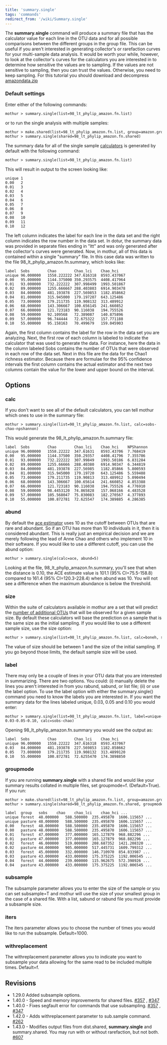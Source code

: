 ```yaml
---
title: 'summary.single'
tags: 'commands'
redirect_from: '/wiki/Summary.single'
---
```

The **summary.single** command will produce a
summary file that has the calculator value for each line in the OTU data
and for all possible comparisons between the different groups in the
group file. This can be useful if you aren\'t interested in generating
collector\'s or rarefaction curves for your multi-sample data analysis.
It would be worth your while, however, to look at the collector\'s
curves for the calculators you are interested in to determine how
sensitive the values are to sampling. If the values are not sensitive to
sampling, then you can trust the values. Otherwise, you need to keep
sampling. For this tutorial you should download and decompress
[amazondata.zip](https://mothur.s3.us-east-2.amazonaws.com/wiki/amazondata.zip)


### Default settings

Enter either of the following commands:

    mothur > summary.single(list=98_lt_phylip_amazon.fn.list)

or to run the single analysis with multiple samples:

    mothur > make.shared(list=98_lt_phylip_amazon.fn.list, group=amazon.groups)
    mothur > summary.single(shared=98_lt_phylip_amazon.fn.shared)

The summary data for all of the single sample
[calculators](calculators) is generated by default with the
following command:

    mothur > summary.single(list=98_lt_phylip_amazon.fn.list)

This will result in output to the screen looking like:

    unique 1
    0.00   2
    0.01   3
    0.02   4
    0.03   5
    0.04   6
    0.05   7
    0.06   8
    0.07   9
    0.08   10
    0.09   11
    0.10   12

The left column indicates the label for each line in the data set and
the right column indicates the row number in the data set. In dotur, the
summary data was provided in separate files ending in \"ltt\" and was
only generated after the collector\'s curves were generated. Now, in
mothur, all of this data is contained within a single \"summary\" file.
In this case data was written to the file
98\_lt\_phylip\_amazon.fn.summary, which looks like:

    label  Sobs        Chao        Chao_lci    Chao_hci
    unique 96.000000   1558.222222 347.616318  8593.437067
    0.00   95.000000   1144.375000 350.293575  4408.417964
    0.01   93.000000   732.222222  307.998499  1993.501867
    0.02   89.000000   1255.666667 288.403803  6914.903478
    0.03   84.000000   481.193878  227.569853  1182.858662
    0.04   81.000000   315.945000  179.197207  643.125486
    0.05   73.000000   179.211735  119.908132  313.489912
    0.06   68.000000   143.306667  100.656145  241.660852
    0.07   66.000000   121.723183  90.116038   194.755526
    0.08   59.000000   92.109568   72.389087   140.875896
    0.09   57.000000   96.744444   72.675322   157.771188
    0.10   55.000000   95.158163   70.499679   159.045903

Again, the first column contains the label for the row in the data set
you are analyzing. Next, the first row of each column is labeled to
indicate the calculator that was used to generate the data. For
instance, here the data in the column labeled Sobs contains the number
of OTUs that were observed in each row of the data set. Next in this
file are the data for the Chao1 richness estimator. Because there are
formulae for the 95% confidence intervals the first column contains the
actual estimator and the next two columns contain the value for the
lower and upper bound on the interval.

## Options

### calc

If you don\'t want to see all of the default calculators, you can tell
mothur which ones to use in the summary file:

    mothur > summary.single(list=98_lt_phylip_amazon.fn.list, calc=sobs-chao-npshannon)

This would generate the 98\_lt\_phylip\_amazon.fn.summary file:

    label  Sobs        Chao        Chao_lci    Chao_hci    NPShannon
    unique 96.000000   1558.22222  347.61631   8593.43706  7.768419
    0.00   95.000000   1144.37500  350.29357   4408.41796  7.355786
    0.01   93.000000   732.222222  307.99849   1993.50186  6.831284
    0.02   89.000000   1255.66666  288.40380   6914.90347  6.344819
    0.03   84.000000   481.193878  227.56985   1182.85866  5.800593
    0.04   81.000000   315.945000  179.19720   643.125486  5.559488
    0.05   73.000000   179.211735  119.90813   313.489912  5.090494
    0.06   68.000000   143.306667  100.65614   241.660852  4.853388
    0.07   66.000000   121.723183  90.116038   194.755526  4.776910
    0.08   59.000000   98.4453120  74.865828   157.068166  4.483528
    0.09   57.000000   105.568047  75.830083   182.270567  4.377893
    0.10   55.000000   100.872781  72.625547   174.389885  4.286385

### abund

By default the [ace estimator](ACE_estimator) uses 10 as the
cutoff between OTUs that are rare and abundant. So if an OTU has more
than 10 individuals in it, then it is considered abundant. This is
really just an empirical decision and we are merely following the lead
of Anne Chao and others who implement 10 in their software. If you would
like to use a different cutoff, you can use the abund option:

    mothur > summary.single(calc=ace, abund=5)

Looking at the file, 98\_lt\_phylip\_amazon.fn.summary, you\'ll see that
when the distance is 0.10, the ACE estimate value is 101.1 (95%
CI=75.5-158.8) compared to 161.4 (95% CI=120.3-228.4) when abund was 10.
You will not see a difference when the maximum abundance is below the
threshold.

### size

Within the suite of calculators available in mothur are a set that will
predict the [number of additional
OTUs](Calculators#Estimates_of_number_of_additional_OTUs_observed_with_extra_sampling)
that will be observed for a given sample size. By default these
calculators will base the prediction on a sample that is the same size
as the initial sampling. If you would like to use a different sample
size, use the size option:

    mothur > summary.single(list=98_lt_phylip_amazon.fn.list, calc=boneh, size=50)

The value of size should be between 1 and the size of the initial
sampling. If you go beyond those limits, the default sample size will be
used.

### label

There may only be a couple of lines in your OTU data that you are
interested in summarizing. There are two options. You could: (i)
manually delete the lines you aren\'t interested in from you rabund,
sabund, or list file; (ii) or use the label option. To use the label
option with either the summary.single() command you need to know the
labels you are interested in. If you want the summary data for the lines
labeled unique, 0.03, 0.05 and 0.10 you would enter:

    mothur > summary.single(list=98_lt_phylip_amazon.fn.list, label=unique-0.03-0.05-0.10, calc=sobs-chao)

Opening 98\_lt\_phylip\_amazon.fn.summary you would see the output as:

    label  Sobs        Chao        Chao_lci    Chao_hci
    unique 96.000000   1558.22222  347.616318  8593.437067
    0.03   84.000000   481.193878  227.569853  1182.858662
    0.05   73.000000   179.211735  119.908132  313.4899120
    0.10   55.000000   100.872781  72.6255470  174.3898850

### groupmode

If you are running **summary.single** with a shared file and would like your
summary results collated in multiple files, set groupmode=f.
(Default=True). If you run:

    mothur > make.shared(list=98_lt_phylip_amazon.fn.list, group=amazon.groups)
    mothur > summary.single(shared=98_lt_phylip_amazon.fn.shared, groupmode=t)

    label  group   sobs    chao    chao_lci    chao_hci ...    
    unique forest  48.000000   588.500000  235.495870  1606.115657 ...     
    unique pasture 48.000000   588.500000  235.495870  1606.115657 ...     
    0.00   forest  48.000000   588.500000  235.495870  1606.115657 ...     
    0.00   pasture 48.000000   588.500000  235.495870  1606.115657 ... 
    0.01   forest  47.000000   377.000000  165.127879  968.882296 ...      
    0.01   pasture 47.000000   377.000000  165.127879  968.882296 ...  
    0.02   forest  46.000000   519.000000  208.687352  1421.208320 ... 
    0.02   pasture 44.000000   905.000000  517.445731  1609.799312 ...     
    0.03   forest  45.000000   332.000000  146.710970  854.833987 ...      
    0.03   pasture 43.000000   433.000000  175.375225  1192.006545 ... 
    0.04   forest  44.000000   239.000000  115.962675  572.398926 ...      
    0.04   pasture 43.000000   433.000000  175.375225  1192.006545 ...

### subsample

The subsample parameter allows you to enter the size of the sample or
you can set subsample=T and mothur will use the size of your smallest
group in the case of a shared file. With a list, sabund or rabund file
you must provide a subsample size.

### iters

The iters parameter allows you to choose the number of times you would
like to run the subsample. Default=1000.

### withreplacement

The withreplacement parameter allows you to indicate you want to
subsample your data allowing for the same read to be included multiple
times. Default=f.

## Revisions

-   1.29.0 Added subsample options.
-   1.40.0 - Speed and memory improvements for shared files.
    [\#357](https://github.com/mothur/mothur/issues/357) ,
    [\#347](https://github.com/mothur/mothur/issues/347)
-   1.40.0 - Fixes segfault error for commands that use subsampling.
    [\#357](https://github.com/mothur/mothur/issues/357) ,
    [\#347](https://github.com/mothur/mothur/issues/347)
-   1.42.0 - Adds withreplacement parameter to sub.sample command.
    [\#262](https://github.com/mothur/mothur/issues/262)
-   1.43.0 - Modifies output files from dist.shared, **summary.single** and
    summary.shared. You may run with or without rarefaction, but not
    both. [\#607](https://github.com/mothur/mothur/issues/607)


